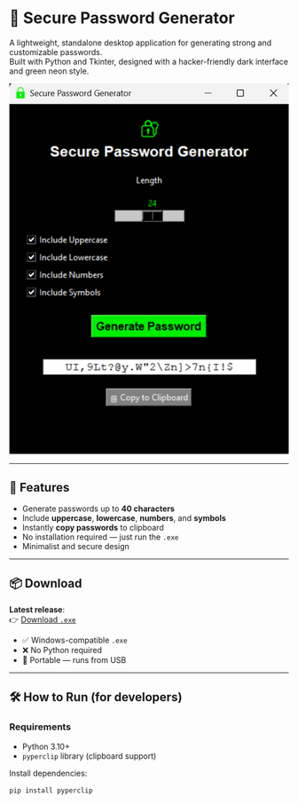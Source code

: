 # 🔐 Secure Password Generator

A lightweight, standalone desktop application for generating strong and customizable passwords.  
Built with Python and Tkinter, designed with a hacker-friendly dark interface and green neon style.

![App Screenshot](screenshots/Screenshot_App_1.png)

---

## 🚀 Features

- Generate passwords up to **40 characters**
- Include **uppercase**, **lowercase**, **numbers**, and **symbols**
- Instantly **copy passwords** to clipboard
- No installation required — just run the `.exe`
- Minimalist and secure design

---

## 📦 Download

**Latest release**:  
👉 [Download `.exe`](https://github.com/Francismirror/Secure_Password_Generator/releases/latest)

- ✅ Windows-compatible `.exe`
- ❌ No Python required
- 📁 Portable — runs from USB

---

## 🛠️ How to Run (for developers)

### Requirements

- Python 3.10+
- `pyperclip` library (clipboard support)

Install dependencies:

```bash
pip install pyperclip
